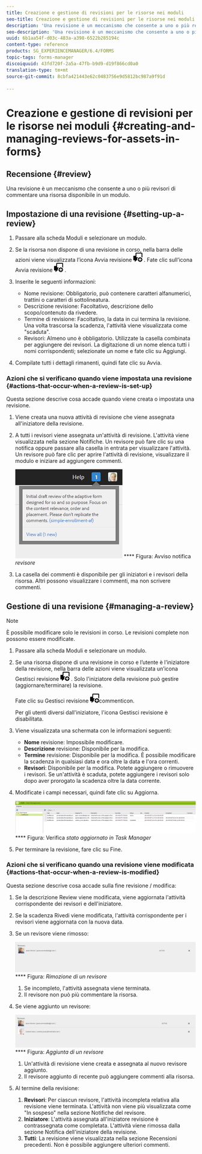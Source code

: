 ```yaml
---
title: Creazione e gestione di revisioni per le risorse nei moduli
seo-title: Creazione e gestione di revisioni per le risorse nei moduli
description: 'Una revisione è un meccanismo che consente a uno o più revisori di commentare una risorsa disponibile in un modulo. '
seo-description: 'Una revisione è un meccanismo che consente a uno o più revisori di commentare una risorsa disponibile in un modulo. '
uuid: 6b1aa54f-d03c-483a-a398-6522b285194c
content-type: reference
products: SG_EXPERIENCEMANAGER/6.4/FORMS
topic-tags: forms-manager
discoiquuid: 43fd720f-2a5a-47fb-b9d9-d19f866cd0a0
translation-type: tm+mt
source-git-commit: 8cbfa421443e62c0483756e9d5812bc987a9f91d

---
```



# Creazione e gestione di revisioni per le risorse nei moduli {#creating-and-managing-reviews-for-assets-in-forms}

## Recensione {#review}

Una revisione è un meccanismo che consente a uno o più revisori di commentare una risorsa disponibile in un modulo.

## Impostazione di una revisione {#setting-up-a-review}

1. Passare alla scheda Moduli e selezionare un modulo.
1. Se la risorsa non dispone di una revisione in corso, nella barra delle azioni viene visualizzata l’icona Avvia revisione ![aem6forms_review_chat_comment](assets/aem6forms_review_chat_comment.png) . Fate clic sull’icona Avvia revisione ![aem6forms_review_chat_comment](assets/aem6forms_review_chat_comment.png) .
1. Inserite le seguenti informazioni:

   * Nome revisione: Obbligatorio, può contenere caratteri alfanumerici, trattini o caratteri di sottolineatura.
   * Descrizione revisione: Facoltativo, descrizione dello scopo/contenuto da rivedere.
   * Termine di revisione: Facoltativo, la data in cui termina la revisione. Una volta trascorsa la scadenza, l&#39;attività viene visualizzata come &quot;scaduta&quot;.
   * Revisori: Almeno uno è obbligatorio. Utilizzate la casella combinata per aggiungere dei revisori. La digitazione di un nome elenca tutti i nomi corrispondenti; selezionate un nome e fate clic su Aggiungi.

1. Compilate tutti i dettagli rimanenti, quindi fate clic su Avvia.

### Azioni che si verificano quando viene impostata una revisione {#actions-that-occur-when-a-review-is-set-up}

Questa sezione descrive cosa accade quando viene creata o impostata una revisione.

1. Viene creata una nuova attività di revisione che viene assegnata all&#39;iniziatore della revisione.
1. A tutti i revisori viene assegnata un&#39;attività di revisione. L&#39;attività viene visualizzata nella sezione Notifiche. Un revisore può fare clic su una notifica oppure passare alla casella in entrata per visualizzare l&#39;attività. Un revisore può fare clic per aprire l&#39;attività di revisione, visualizzare il modulo e iniziare ad aggiungere commenti.

   ![Avviso notifica revisore](assets/noti.png)
   **** Figura: Avviso notifica *revisore*

1. La casella dei commenti è disponibile per gli iniziatori e i revisori della risorsa. Altri possono visualizzare i commenti, ma non scrivere commenti.

## Gestione di una revisione {#managing-a-review}

>[!NOTE]
>
>È possibile modificare solo le revisioni in corso. Le revisioni complete non possono essere modificate.

1. Passare alla scheda Moduli e selezionare un modulo.

1. Se una risorsa dispone di una revisione in corso e l’utente è l’iniziatore della revisione, nella barra delle azioni viene visualizzata un’icona Gestisci revisione ![aem6forms_review_chat_comment](assets/aem6forms_review_chat_comment.png) . Solo l&#39;iniziatore della revisione può gestire (aggiornare/terminare) la revisione.

   Fate clic su Gestisci revisione ![aem6forms_review_chat_](assets/aem6forms_review_chat_comment.png)commenticon.

   Per gli utenti diversi dall&#39;iniziatore, l&#39;icona Gestisci revisione è disabilitata.

1. Viene visualizzata una schermata con le informazioni seguenti:

   * **Nome** revisione: Impossibile modificare.
   * **Descrizione** revisione: Disponibile per la modifica.
   * **Termine** revisione: Disponibile per la modifica. È possibile modificare la scadenza in qualsiasi data e ora oltre la data e l&#39;ora correnti.
   * **Revisori**: Disponibile per la modifica. Potete aggiungere o rimuovere i revisori. Se un&#39;attività è scaduta, potete aggiungere i revisori solo dopo aver prorogato la scadenza oltre la data corrente.

1. Modificate i campi necessari, quindi fate clic su Aggiorna.

   ![Rivedere lo stato aggiornato in Task Manager](assets/tskmgr.png)
   **** Figura: Verifica *stato aggiornato in Task Manager*

1. Per terminare la revisione, fare clic su Fine.

### Azioni che si verificano quando una revisione viene modificata {#actions-that-occur-when-a-review-is-modified}

Questa sezione descrive cosa accade sulla fine revisione / modifica:

1. Se la descrizione Review viene modificata, viene aggiornata l&#39;attività corrispondente dei revisori e dell&#39;iniziatore.
1. Se la scadenza Rivedi viene modificata, l&#39;attività corrispondente per i revisori viene aggiornata con la nuova data.

1. Se un revisore viene rimosso:

   ![Rimozione di un revisore](assets/removeduser.png)
   **** Figura: *Rimozione di un revisore*

   1. Se incompleto, l&#39;attività assegnata viene terminata.
   1. Il revisore non può più commentare la risorsa.

1. Se viene aggiunto un revisore:

   ![Aggiunta di un revisore](assets/addedreviewer.png)
   **** Figura: *Aggiunta di un revisore*

   1. Un&#39;attività di revisione viene creata e assegnata al nuovo revisore aggiunto.
   1. Il revisore aggiunto di recente può aggiungere commenti alla risorsa.

1. Al termine della revisione:

   1. **Revisori**: Per ciascun revisore, l&#39;attività incompleta relativa alla revisione viene terminata. L&#39;attività non viene più visualizzata come &quot;In sospeso&quot; nella sezione Notifiche del revisore.
   1. **Iniziatore**: L&#39;attività assegnata all&#39;iniziatore revisione è contrassegnata come completata. L&#39;attività viene rimossa dalla sezione Notifica dell&#39;iniziatore della revisione.
   1. **Tutti**: La revisione viene visualizzata nella sezione Recensioni precedenti. Non è possibile aggiungere ulteriori commenti.

